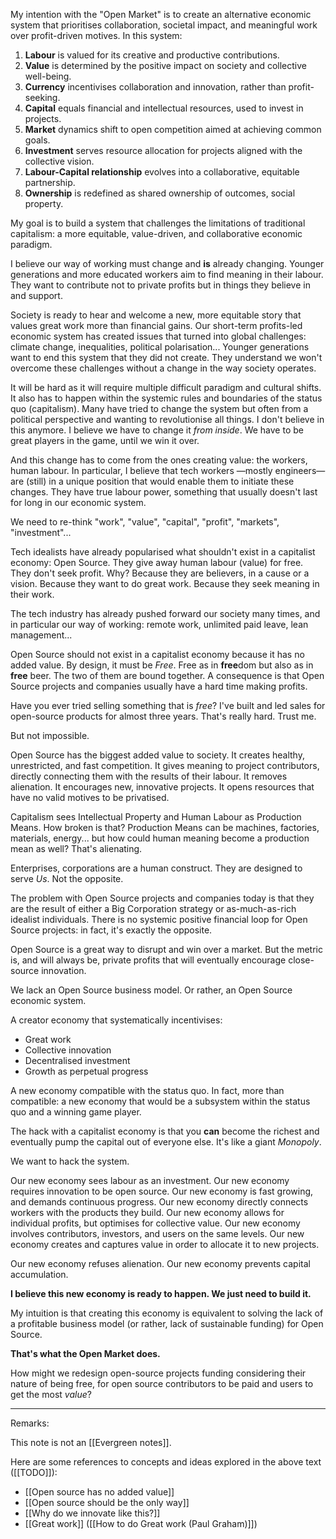 My intention with the "Open Market" is to create an alternative economic system that prioritises collaboration, societal impact, and meaningful work over profit-driven motives. In this system:

1. **Labour** is valued for its creative and productive contributions.
2. **Value** is determined by the positive impact on society and collective well-being.
3. **Currency** incentivises collaboration and innovation, rather than profit-seeking.
4. **Capital** equals financial and intellectual resources, used to invest in projects.
5. **Market** dynamics shift to open competition aimed at achieving common goals.
6. **Investment** serves resource allocation for projects aligned with the collective vision.
7. **Labour-Capital relationship** evolves into a collaborative, equitable partnership.
8. **Ownership** is redefined as shared ownership of outcomes, social property.

My goal is to build a system that challenges the limitations of traditional capitalism: a more equitable, value-driven, and collaborative economic paradigm.

I believe our way of working must change and **is** already changing. Younger generations and more educated workers aim to find meaning in their labour. They want to contribute not to private profits but in things they believe in and support.

Society is ready to hear and welcome a new, more equitable story that values great work more than financial gains. Our short-term profits-led economic system has created issues that turned into global challenges: climate change, inequalities, political polarisation... Younger generations want to end this system that they did not create. They understand we won't overcome these challenges without a change in the way society operates.

It will be hard as it will require multiple difficult paradigm and cultural shifts. It also has to happen within the systemic rules and boundaries of the status quo (capitalism).
Many have tried to change the system but often from a political perspective and wanting to revolutionise all things. I don't believe in this anymore. I believe we have to change it _from inside_. We have to be great players in the game, until we win it over.

And this change has to come from the ones creating value: the workers, human labour.
In particular, I believe that tech workers —mostly engineers— are (still) in a unique position that would enable them to initiate these changes. They have true labour power, something that usually doesn't last for long in our economic system.

We need to re-think "work", "value", "capital", "profit", "markets", "investment"...

Tech idealists have already popularised what shouldn't exist in a capitalist economy: Open Source. They give away human labour (value) for free. They don't seek profit. Why? Because they are believers, in a cause or a vision. Because they want to do great work. Because they seek meaning in their work.

The tech industry has already pushed forward our society many times, and in particular our way of working: remote work, unlimited paid leave, lean management... 

Open Source should not exist in a capitalist economy because it has no added value. By design, it must be _Free_. Free as in **free**dom but also as in **free** beer. The two of them are bound together. A consequence is that Open Source projects and companies usually have a hard time making profits.

Have you ever tried selling something that is _free_?
I've built and led sales for open-source products for almost three years.
That's really hard. Trust me.

But not impossible.

Open Source has the biggest added value to society. It creates healthy, unrestricted, and fast competition. It gives meaning to project contributors, directly connecting them with the results of their labour. It removes alienation. It encourages new, innovative projects. It opens resources that have no valid motives to be privatised.

Capitalism sees Intellectual Property and Human Labour as Production Means. How broken is that? Production Means can be machines, factories, materials, energy... but how could human meaning become a production mean as well? That's alienating.

Enterprises, corporations are a human construct.
They are designed to serve _Us_.
Not the opposite.

The problem with Open Source projects and companies today is that they are the result of either a Big Corporation strategy or as-much-as-rich idealist individuals. There is no systemic positive financial loop for Open Source projects: in fact, it's exactly the opposite.

Open Source is a great way to disrupt and win over a market. But the metric is, and will always be, private profits that will eventually encourage close-source innovation.

We lack an Open Source business model.
Or rather, an Open Source economic system.

A creator economy that systematically incentivises:

- Great work
- Collective innovation
- Decentralised investment
- Growth as perpetual progress

A new economy compatible with the status quo. In fact, more than compatible: a new economy that would be a subsystem within the status quo and a winning game player.

The hack with a capitalist economy is that you **can** become the richest and eventually pump the capital out of everyone else. It's like a giant _Monopoly_.

We want to hack the system.

Our new economy sees labour as an investment.
Our new economy requires innovation to be open source.
Our new economy is fast growing, and demands continuous progress.
Our new economy directly connects workers with the products they build.
Our new economy allows for individual profits, but optimises for collective value.
Our new economy involves contributors, investors, and users on the same levels.
Our new economy creates and captures value in order to allocate it to new projects.

Our new economy refuses alienation.
Our new economy prevents capital accumulation.

**I believe this new economy is ready to happen. We just need to build it.**

My intuition is that creating this economy is equivalent to solving the lack of a profitable business model (or rather, lack of sustainable funding) for Open Source.

**That's what the Open Market does.**


How might we redesign open-source projects funding considering their nature of being free, for open source contributors to be paid and users to get the most _value_?


---

Remarks:

This note is not an [[Evergreen notes]].

Here are some references to concepts and ideas explored in the above text ([[TODO]]):
- [[Open source has no added value]]
- [[Open source should be the only way]]
- [[Why do we innovate like this?]]
- [[Great work]] ([[How to do Great work (Paul Graham)]])
